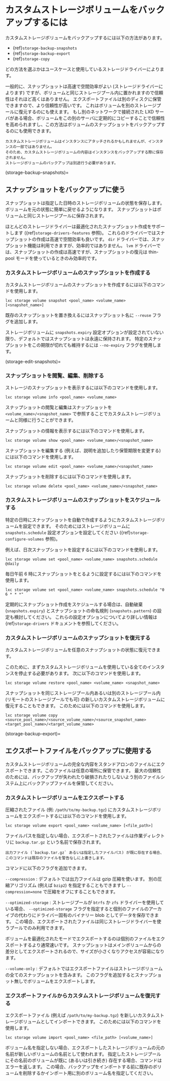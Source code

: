 # カスタムストレージボリュームをバックアップするには

カスタムストレージボリュームをバックアップするには以下の方法があります。

- {ref}`storage-backup-snapshots`
- {ref}`storage-backup-export`
- {ref}`storage-copy`

どの方法を選ぶかはユースケースと使用しているストレージドライバーによります。

一般的に、スナップショットは高速で空間効率がよい (ストレージドライバーによります) ですが、ボリュームと同じストレージプール内に置かれますので信頼性はそれほど高くはありません。
エクスポートファイルは別のディスクに保管できますので、より信頼性が高いです。
これはボリュームを別のストレージプールに復元するのにも使えます。
もし別のネットワークで接続された LXD サーバがある場合、ボリュームをこの別のサーバに定期的にコピーすることで信頼性を高められますし、この方法はボリュームのスナップショットをバックアップするのにも使用できます。

```{note}
カスタムストレージボリュームはインスタンスにアタッチされるかもしれませんが、インスタンスの一部ではありません。
そのため、カスタムストレージボリュームの内容はインスタンスをバックアップする際に保存されません。
ストレージボリュームのバックアップは別途行う必要があります。
```

(storage-backup-snapshots)=
## スナップショットをバックアップに使う

スナップショットは指定した日時のストレージボリュームの状態を保存します。ボリュームを元の状態に簡単に戻せるようになります。
スナップショットはボリュームと同じストレージプールに保存されます。

ほとんどのストレージドライバーは最適化されたスナップショット作成をサポートします ({ref}`storage-drivers-features` 参照)。
これらのドライバーではスナップショットの作成は高速で空間効率も良いです。
`dir` ドライバーでは、スナップショット機能は利用できますが、効率的ではありません。
`lvm` ドライバーでは、スナップショットの作成は高速ですが、スナップショットの復元は thin-pool モードを使っているときのみ効率的です。

### カスタムストレージボリュームのスナップショットを作成する

カスタムストレージボリュームのスナップショットを作成するには以下のコマンドを使用します。

    lxc storage volume snapshot <pool_name> <volume_name> [<snapshot_name>]

既存のスナップショットを置き換えるにはスナップショット名に `--reuse` フラグを追加します。

ストレージボリュームに `snapshots.expiry` 設定オプションが設定されていない限り、デフォルトではスナップショットは永遠に保持されます。
特定のスナップショットをこの期限が切れても維持するには `--no-expiry` フラグを使用します。

(storage-edit-snapshots)=
### スナップショットを閲覧、編集、削除する

ストレージのスナップショットを表示するには以下のコマンドを使用します。

    lxc storage volume info <pool_name> <volume_name>

スナップショットの閲覧と編集はスナップショットを `<volume_name>/<snapshot_name>` で参照することでカスタムストレージボリュームと同様に行うことができます。

スナップショットの情報を表示するには以下のコマンドを使用します。

    lxc storage volume show <pool_name> <volume_name>/<snapshot_name>

スナップショットを編集する (例えば、説明を追加したり保管期限を変更する) には以下のコマンドを使用します。

    lxc storage volume edit <pool_name> <volume_name>/<snapshot_name>

スナップショットを削除するには以下のコマンドを使用します。

    lxc storage volume delete <pool_name> <volume_name>/<snapshot_name>

### カスタムストレージボリュームのスナップショットをスケジュールする

特定の日時にスナップショットを自動で作成するようにカスタムストレージボリュームを設定できます。
そのためにはストレージボリュームに `snapshots.schedule` 設定オプションを設定してください ({ref}`storage-configure-volumes` 参照)。

例えば、日次スナップショットを設定するには以下のコマンドを使用します。

    lxc storage volume set <pool_name> <volume_name> snapshots.schedule @daily

毎日午前 6 時にスナップショットをとるように設定するには以下のコマンドを使用します。

    lxc storage volume set <pool_name> <volume_name> snapshots.schedule "0 6 * * *"

定期的にスナップショット作成をスケジュールする場合は、自動破棄 (`snapshots.expiry`) とスナップショットの命名規則 (`snapshots.pattern`) の設定も検討してください。
これらの設定オプションについてより詳しい情報は {ref}`storage-drivers` ドキュメントを参照してください。

### カスタムストレージボリュームのスナップショットを復元する

カスタムストレージボリュームを任意のスナップショットの状態に復元できます。

このために、まずカスタムストレージボリュームを使用している全てのインスタンスを停止する必要があります。
次に以下のコマンドを使用します。

    lxc storage volume restore <pool_name> <volume_name> <snapshot_name>

スナップショットを同じストレージプール内あるいは別のストレージプール内 (リモートのストレージプールでも可) の新しいカスタムストレージボリュームに復元することもできます。
このためには以下のコマンドを使用します。

    lxc storage volume copy <source_pool_name>/<source_volume_name>/<source_snapshot_name> <target_pool_name>/<target_volume_name>

(storage-backup-export)=
## エクスポートファイルをバックアップに使用する

カスタムストレージボリュームの完全な内容をスタンドアロンのファイルにエクスポートできます。このファイルは任意の場所に保管できます。
最大の信頼性のためには、バックアップが失われたり破損されたりしないよう別のファイルシステム上にバックアップファイルを保管してください。

### カスタムストレージボリュームをエクスポートする

圧縮されたファイル (例: `/path/to/my-backup.tgz`) にカスタムストレージボリュームをエクスポートするには以下のコマンドを使用します。

    lxc storage volume export <pool_name> <volume_name> [<file_path>]

ファイルパスを指定しない場合、エクスポートされたファイルは作業ディレクトリに `backup.tar.gz` という名前で保存されます。

```{warning}
出力ファイル (`backup.tar.gz` あるいは指定したファイルパス) が既に存在する場合、このコマンドは既存のファイルを警告なしに上書きします。
```

コマンドに以下のフラグを追加できます。

`--compression`
: デフォルトでは出力ファイルは gzip 圧縮を使います。
  別の圧縮アリゴリズム (例えば `bzip2`) を指定することもできますし `--compression=none` で圧縮をオフにすることもできます。

`--optimized-storage`
: ストレージプールが `btrfs` か `zfs` ドライバーを使用している場合、 `--optimized-storage` フラグを指定すると個別のファイルのアーカイブの代わりにドライバー固有のバイナリー blob としてデータを保存できます。
  この場合、エクスポートされたファイルは同じストレージドライバーを使うプールでのみ利用できます。

  ボリュームを最適化されたモードでエクスポートするのは個別のファイルをエクスポートするより通常速いです。
  スナップショットはメインボリュームからの差分としてエクスポートされるので、サイズが小さくなりアクセスが容易になります。

`--volume-only`
: デフォルトではエクスポートファイルはストレージボリュームの全てのスナップショットを含みます。
  このフラグを追加するとスナップショット無しでボリュームをエクスポートします。

### エクスポートファイルからカスタムストレージボリュームを復元する

エクスポートファイル (例えば `/path/to/my-backup.tgz`) を新しいカスタムストレージボリュームとしてインポートできます。
このためには以下のコマンドを使用します。

    lxc storage volume import <pool_name> <file_path> [<volume_name>]

ボリューム名を指定しない場合、エクスポートしたストレージボリュームの元の名前が新しいボリュームの名前として使われます。
指定したストレージプールにその名前のボリュームが既に (あるいは引き続き) 存在する場合、コマンドはエラーを返します。
この場合、バックアップをインポートする前に既存のボリュームを削除するかインポート用に別のボリューム名を指定してください。

